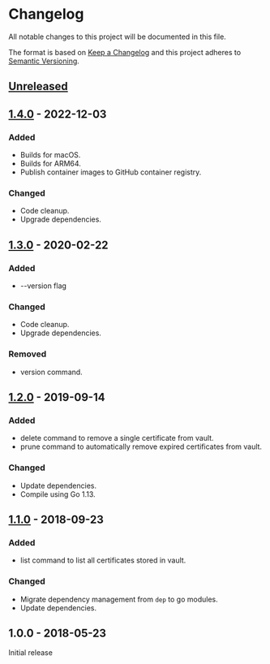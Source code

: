 # Changelog
All notable changes to this project will be documented in this file.

The format is based on [Keep a Changelog](http://keepachangelog.com/en/1.0.0/)
and this project adheres to [Semantic Versioning](http://semver.org/spec/v2.0.0.html).

## [Unreleased]

## [1.4.0] - 2022-12-03

### Added
- Builds for macOS.
- Builds for ARM64.
- Publish container images to GitHub container registry.

### Changed

- Code cleanup.
- Upgrade dependencies.

## [1.3.0] - 2020-02-22

### Added
- --version flag

### Changed

- Code cleanup.
- Upgrade dependencies.

### Removed
- version command.

## [1.2.0] - 2019-09-14

### Added

- delete command to remove a single certificate from vault.
- prune command to automatically remove expired certificates from vault. 

### Changed

- Update dependencies.
- Compile using Go 1.13.

## [1.1.0] - 2018-09-23

### Added

- list command to list all certificates stored in vault.

### Changed

- Migrate dependency management from `dep` to go modules.
- Update dependencies.

## 1.0.0 - 2018-05-23

Initial release

[Unreleased]: https://github.com/emgag/keyvault-certdeploy/compare/v1.4.0...HEAD
[1.1.0]: https://github.com/emgag/keyvault-certdeploy/compare/v1.0.0...v1.1.0
[1.2.0]: https://github.com/emgag/keyvault-certdeploy/compare/v1.1.0...v1.2.0
[1.3.0]: https://github.com/emgag/keyvault-certdeploy/compare/v1.2.0...v1.3.0
[1.4.0]: https://github.com/emgag/keyvault-certdeploy/compare/v1.3.0...v1.4.0
